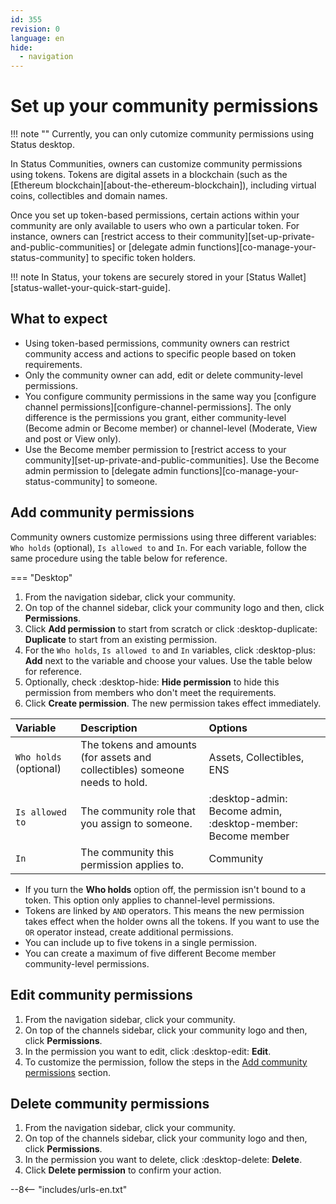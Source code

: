 ```yaml
---
id: 355
revision: 0
language: en
hide:
  - navigation
---
```


# Set up your community permissions

!!! note ""
    Currently, you can only cutomize community permissions using Status desktop.

In Status Communities, owners can customize community permissions using tokens. Tokens are digital assets in a blockchain (such as the [Ethereum blockchain][about-the-ethereum-blockchain]), including virtual coins, collectibles and domain names.

Once you set up token-based permissions, certain actions within your community are only available to users who own a particular token. For instance, owners can [restrict access to their community][set-up-private-and-public-communities] or [delegate admin functions][co-manage-your-status-community] to specific token holders.

!!! note
    In Status, your tokens are securely stored in your [Status Wallet][status-wallet-your-quick-start-guide].

## What to expect

- Using token-based permissions, community owners can restrict community access and actions to specific people based on token requirements.
- Only the community owner can add, edit or delete community-level permissions.
- You configure community permissions in the same way you [configure channel permissions][configure-channel-permissions]. The only difference is the permissions you grant, either community-level (Become admin or Become member) or channel-level (Moderate, View and post or View only).
- Use the Become member permission to [restrict access to your community][set-up-private-and-public-communities]. Use the Become admin permission to [delegate admin functions][co-manage-your-status-community] to someone.

## Add community permissions

Community owners customize permissions using three different variables: `Who holds` (optional), `Is allowed to` and `In`. For each variable, follow the same procedure using the table below for reference.

=== "Desktop"

1. From the navigation sidebar, click your community.
1. On top of the channel sidebar, click your community logo and then, click **Permissions**.
1. Click **Add permission** to start from scratch or click :desktop-duplicate: **Duplicate** to start from an existing permission.
1. For the `Who holds`, `Is allowed to` and `In` variables, click :desktop-plus: **Add** next to the variable and choose your values. Use the table below for reference.
1. Optionally, check :desktop-hide: **Hide permission** to hide this permission from members who don't meet the requirements.
1. Click **Create permission**. The new permission takes effect immediately.

| Variable      | Description                                                                    | Options                               |
|:--------------|:-------------------------------------------------------------------------------|:--------------------------------------|
| `Who holds` (optional) | The tokens and amounts (for assets and collectibles) someone needs to hold. | Assets, Collectibles, ENS            |
| `Is allowed to` | The community role that you assign to someone.                                | :desktop-admin: Become admin, :desktop-member: Become member |
| `In`            | The community this permission applies to.                                      | Community                               |

- If you turn the **Who holds** option off, the permission isn't bound to a token. This option only applies to channel-level permissions.
- Tokens are linked by `AND` operators. This means the new permission takes effect when the holder owns all the tokens. If you want to use the `OR` operator instead, create additional permissions.
- You can include up to five tokens in a single permission.
- You can create a maximum of five different Become member community-level permissions.

## Edit community permissions

1. From the navigation sidebar, click your community.
1. On top of the channels sidebar, click your community logo and then, click **Permissions**.
1. In the permission you want to edit, click :desktop-edit: **Edit**.
1. To customize the permission, follow the steps in the [Add community permissions](#add-community-permissions) section.

## Delete community permissions

1. From the navigation sidebar, click your community.
1. On top of the channels sidebar, click your community logo and then, click **Permissions**.
1. In the permission you want to delete, click :desktop-delete: **Delete**.
1. Click **Delete permission** to confirm your action.

--8<-- "includes/urls-en.txt"
